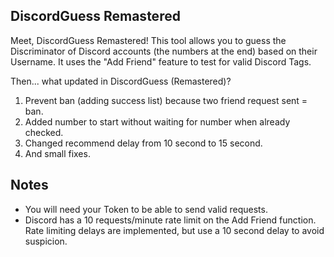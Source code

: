 ﻿## DiscordGuess Remastered
 Meet, DiscordGuess Remastered!
This tool allows you to guess the Discriminator of Discord accounts (the numbers at the end) based on their Username. It uses the "Add Friend" feature to test for valid Discord Tags.

Then... what updated in DiscordGuess (Remastered)?
1. Prevent ban (adding success list) because two friend request sent = ban.
2. Added number to start without waiting for number when already checked.
3. Changed recommend delay from 10 second to 15 second.
4. And small fixes.

## Notes
* You will need your Token to be able to send valid requests.
* Discord has a 10 requests/minute rate limit on the Add Friend function. Rate limiting delays are implemented, but use a 10 second delay to avoid suspicion.
